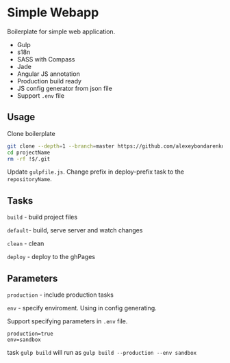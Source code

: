 # Simple Webapp

Boilerplate for simple web application. 

- Gulp
- s18n 
- SASS with Compass
- Jade
- Angular JS annotation
- Production build ready
- JS config generator from json file
- Support `.env` file


## Usage

Clone boilerplate

```sh
git clone --depth=1 --branch=master https://github.com/alexeybondarenko/simple-webapp.git ./projectName
cd projectName
rm -rf !$/.git
```

Update `gulpfile.js`. Change prefix in deploy-prefix task to the `repositoryName`.

## Tasks

`build` - build project files

`default`- build, serve server and watch changes

`clean` - clean 

`deploy` - deploy to the ghPages

## Parameters

`production` - include production tasks

`env` - specify enviroment. Using in config generating.

Support specifying parameters in `.env` file.

```
production=true
env=sandbox
```

task `gulp build` will run as `gulp build --production --env sandbox`
